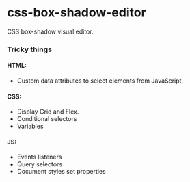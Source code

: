 # css-box-shadow-editor

CSS box-shadow visual editor.

### Tricky things
#### HTML:

 - Custom data attributes to select elements from JavaScript.
 
#### CSS:
 - Display Grid and Flex.
 - Conditional selectors
 - Variables
 
#### JS:
 - Events listeners
 - Query selectors
 - Document styles set properties
